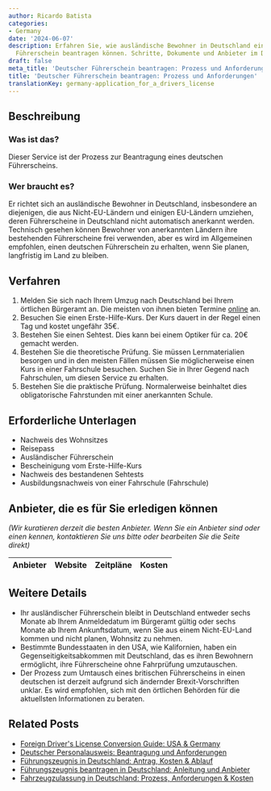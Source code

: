 ```yaml
---
author: Ricardo Batista
categories:
- Germany
date: '2024-06-07'
description: Erfahren Sie, wie ausländische Bewohner in Deutschland einen deutschen
  Führerschein beantragen können. Schritte, Dokumente und Anbieter im Detail erklärt.
draft: false
meta_title: 'Deutscher Führerschein beantragen: Prozess und Anforderungen'
title: 'Deutscher Führerschein beantragen: Prozess und Anforderungen'
translationKey: germany-application_for_a_drivers_license
---
```



## Beschreibung
### Was ist das?
Dieser Service ist der Prozess zur Beantragung eines deutschen Führerscheins.
### Wer braucht es?
Er richtet sich an ausländische Bewohner in Deutschland, insbesondere an diejenigen, die aus Nicht-EU-Ländern und einigen EU-Ländern umziehen, deren Führerscheine in Deutschland nicht automatisch anerkannt werden. Technisch gesehen können Bewohner von anerkannten Ländern ihre bestehenden Führerscheine frei verwenden, aber es wird im Allgemeinen empfohlen, einen deutschen Führerschein zu erhalten, wenn Sie planen, langfristig im Land zu bleiben.

## Verfahren
1. Melden Sie sich nach Ihrem Umzug nach Deutschland bei Ihrem örtlichen Bürgeramt an. Die meisten von ihnen bieten Termine [online](https://service.berlin.de/dienstleistung/120686/) an.
2. Besuchen Sie einen Erste-Hilfe-Kurs. Der Kurs dauert in der Regel einen Tag und kostet ungefähr 35€.
3. Bestehen Sie einen Sehtest. Dies kann bei einem Optiker für ca. 20€ gemacht werden.
4. Bestehen Sie die theoretische Prüfung. Sie müssen Lernmaterialien besorgen und in den meisten Fällen müssen Sie möglicherweise einen Kurs in einer Fahrschule besuchen. Suchen Sie in Ihrer Gegend nach Fahrschulen, um diesen Service zu erhalten.
5. Bestehen Sie die praktische Prüfung. Normalerweise beinhaltet dies obligatorische Fahrstunden mit einer anerkannten Schule.

## Erforderliche Unterlagen
- Nachweis des Wohnsitzes
- Reisepass
- Ausländischer Führerschein
- Bescheinigung vom Erste-Hilfe-Kurs
- Nachweis des bestandenen Sehtests
- Ausbildungsnachweis von einer Fahrschule (Fahrschule)

## Anbieter, die es für Sie erledigen können

_(Wir kuratieren derzeit die besten Anbieter. Wenn Sie ein Anbieter sind oder einen kennen, kontaktieren Sie uns bitte oder bearbeiten Sie die Seite direkt)_

| Anbieter | Website | Zeitpläne | Kosten |
| --------------- | --------------- | :-------------: | :-------------: |

## Weitere Details
- Ihr ausländischer Führerschein bleibt in Deutschland entweder sechs Monate ab Ihrem Anmeldedatum im Bürgeramt gültig oder sechs Monate ab Ihrem Ankunftsdatum, wenn Sie aus einem Nicht-EU-Land kommen und nicht planen, Wohnsitz zu nehmen.
- Bestimmte Bundesstaaten in den USA, wie Kalifornien, haben ein Gegenseitigkeitsabkommen mit Deutschland, das es ihren Bewohnern ermöglicht, ihre Führerscheine ohne Fahrprüfung umzutauschen.
- Der Prozess zum Umtausch eines britischen Führerscheins in einen deutschen ist derzeit aufgrund sich ändernder Brexit-Vorschriften unklar. Es wird empfohlen, sich mit den örtlichen Behörden für die aktuellsten Informationen zu beraten.


## Related Posts

- [Foreign Driver's License Conversion Guide: USA & Germany](https://tramitit.com/de/guides/germany/umschreibung_eines_auslandischen_fuhrerscheins/)
- [Deutscher Personalausweis: Beantragung und Anforderungen](https://tramitit.com/de/guides/germany/beantragung_eines_personalausweises/)
- [Führungszeugnis in Deutschland: Antrag, Kosten & Ablauf](https://tramitit.com/de/guides/germany/fuhrungszeugnis_online_beantragen/)
- [Führungszeugnis beantragen in Deutschland: Anleitung und Anbieter](https://tramitit.com/de/guides/germany/beantragung_eines_fuhrungszeugnisses/)
- [Fahrzeugzulassung in Deutschland: Prozess, Anforderungen & Kosten](https://tramitit.com/de/guides/germany/zulassung_eines_fahrzeugs/)